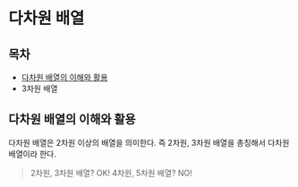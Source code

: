 # 다차원 배열



## 목차

- [다차원 배열의 이해와 활용](#다차원-배열의-이해와-활용)
- 3차원 배열



## 다차원 배열의 이해와 활용

다차원 배열은 2차원 이상의 배열을 의미한다. 즉 2차원, 3차원 배열을 총칭해서 다차원 배열이라 한다.

> 2차원, 3차원 배열? OK! 4차원, 5차원 배열? NO!



